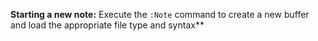 **Starting a new note:** Execute the `:Note` command to create a new buffer and
load the appropriate file type and syntax**
